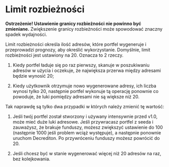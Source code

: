 # Limit rozbieżności

**Ostrzeżenie! Ustawienie granicy rozbieżności nie powinno być zmieniane.** Zwiększenie granicy rozbieżności może spowodować znaczny spadek wydajności.

Limit rozbieżności określa ilość adresów, które portfel wygeneruje i przeprowadzi prognozy, aby określić wykorzystanie. Domyślnie, limit rozbieżności jest ustawiony na 20. Oznacza to 2 rzeczy.

1. Kiedy portfel ładuje się po raz pierwszy, skanuje w poszukiwaniu adresów w użycia i oczekuje, że największa przerwa między adresami będzie wynosić 20;

2. Kiedy użytkownik otrzymuje nowo wygenerowane adresy, ich liczba wynosi tylko 20, następnie portfel wykonuje tą operację ponownie co powoduje, że luki pomiędzy adresami nie są większe niż 20.

Tak naprawdę są tylko dwa przypadki w których należy zmienić tę wartość:

1. Jeśli twój portfel został stworzony i używany intensywnie przed v1.0, może mieć duże luki adresowe. Jeśli przywracasz portfel z seeda i zauważysz, że brakuje funduszy, możesz zwiększyć ustawienie do 100 (następnie 1000 jeśli problem wciąż występuje), a następnie ponownie uruchom Decrediton. Po przywróceniu funduszy możesz powrócić do 20.

2. Jeśli chcesz być w stanie wygenerować więcej niż 20 adresów na raz, bez kolejkowania.

